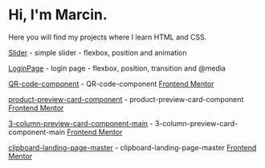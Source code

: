 # Hi, I'm Marcin.
  Here you will find my projects where I learn HTML and CSS.



[Slider](https://sabaka1983.github.io/Projects/Slider/) - simple slider - flexbox, position and animation

[LoginPage](https://sabaka1983.github.io/Projects/LoginPage) - login page - flexbox, position, transition and @media 

[QR-code-component](https://sabaka1983.github.io/Projects/QR-code-component) - QR-code-component [Frontend Mentor](https://www.frontendmentor.io)

[product-preview-card-component](https://sabaka1983.github.io/Projects/product-preview-card-component) - product-preview-card-component [Frontend Mentor](https://www.frontendmentor.io)

[3-column-preview-card-component-main](https://sabaka1983.github.io/Projects/3-column-preview-card-component-main) - 3-column-preview-card-component-main [Frontend Mentor](https://www.frontendmentor.io)

[clipboard-landing-page-master](https://sabaka1983.github.io/Projects/clipboard-landing-page-master) - clipboard-landing-page-master [Frontend Mentor](https://www.frontendmentor.io)
